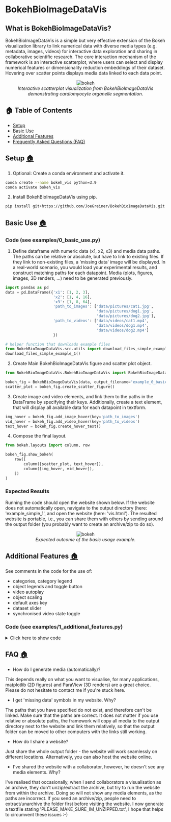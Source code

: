 # BokehBioImageDataVis

## What is BokehBioImageDataVis?
BokehBioImageDataVis is a simple but very effective extension of the Bokeh visualization library to link numerical data with diverse media types (e.g. metadata, images, videos) for interactive data exploration and sharing in collaborative scientific research. The core interaction mechanism of the framework is an interactive scatterplot, where users can select and display numerical features or dimensionality reduction embeddings of their dataset. Hovering over scatter points displays media data linked to each data point.

<p align="center">
  <img src="https://github.com/JoeGreiner/BokehBioImageDataVis/assets/24453528/57d99753-c8d7-4ce4-bd87-c4ddcb01ceb3" alt="bokeh">
  <br>
  <em>Interactive scatterplot visualization from BokehBioImageDataVis demonstrating cardiomyocyte organelle segmentation.</em>
</p>

## 🏠 Table of Contents

* [Setup](#setup-)
* [Basic Use](#basic-use-)
* [Additional Features](#additional-features-)
* [Frequently Asked Questions (FAQ)](#faq-)

## Setup [🏠](#-table-of-contents)

1. Optional: Create a conda environment and activate it. 
```bash
conda create --name bokeh_vis python=3.9
conda activate bokeh_vis
```
2. Install BokehBioImageDataVis using pip.
```bash
pip install git+https://github.com/JoeGreiner/BokehBioImageDataVis.git
```

## Basic Use [🏠](#-table-of-contents)
### Code (see examples/0_basic_use.py)
1. Define dataframe with numeric data (x1, x2, x3) and media data paths. The paths can be relative or absolute, but have to link to existing files. If they link to non-existing files, a 'missing data' image will be displayed. In a real-world scenario, you would load your experimental results, and construct matching paths for each datapoint. Media (plots, figures, images, 3D renders, ...) need to be generated previously.
 
```python
import pandas as pd
data = pd.DataFrame({'x1': [1, 2, 3],
                     'x2': [1, 4, 16],
                     'x3': [1, 8, 64],
                     'path_to_images': ['data/pictures/cat1.jpg',
                                        'data/pictures/dog1.jpg',
                                        'data/pictures/dog2.jpg'],
                     'path_to_videos': ['data/videos/cat1.mp4',
                                        'data/videos/dog1.mp4',
                                        'data/videos/dog2.mp4']
                     })

# helper function that downloads example files
from BokehBioImageDataVis.src.utils import download_files_simple_example_1
download_files_simple_example_1()
```

2. Create Main BokehBioImageDataVis figure and scatter plot object.
```python
from BokehBioImageDataVis.BokehBioImageDataVis import BokehBioImageDataVis

bokeh_fig = BokehBioImageDataVis(data, output_filename='example_0_basic_use/vis.html')
scatter_plot = bokeh_fig.create_scatter_figure()
```

3. Create image and video elements, and link them to the paths in the DataFrame by specifying their keys. Additionally, create a text element, that will display all available data for each datapoint in textform.
```python
img_hover = bokeh_fig.add_image_hover(key='path_to_images')
vid_hover = bokeh_fig.add_video_hover(key='path_to_videos')
text_hover = bokeh_fig.create_hover_text()
```

4. Compose the final layout.
```python
from bokeh.layouts import column, row

bokeh_fig.show_bokeh(
    row([
        column([scatter_plot, text_hover]),
        column([img_hover, vid_hover]),
    ])
)
```
### Expected Results
Running the code should open the website shown below. If the website does not automatically open, navigate to the output directory (here: 'example_simple_1', and open the website (here: 'vis.html'). The resulted website is portable, i.e., you can share them with others by sending around the output folder (you probably want to create an archive/zip to do so).

<p align="center">
  <img src="https://github.com/JoeGreiner/BokehBioImageDataVis/assets/24453528/93612315-b19b-4ac2-b58c-74172231bc05" alt="bokeh">
  <br>
  <em>Expected outcome of the basic usage example.</em>
</p>

## Additional Features [🏠](#-table-of-contents)
See comments in the code for the use of: 
* categories, category legend
* object legends and toggle button
* video autoplay
* object scaling
* default axes key
* dataset slider
* synchronised video state toggle
### Code (see examples/1_additional_features.py)
<details>
  <summary>Click here to show code</summary>
  
  ```python
  import pandas as pd
  
  # Step 0
  # Define dataframe with numeric data (x1, x2, x3) and media data paths. The paths can be relative or absolute,
  # but have to link to existing files. If they link to non-existing files, a 'missing data' image will be displayed.
  # In a real-world scenario, you would load your experimental results, and construct matching paths for each
  # datapoint. Media (plots, figures, images, 3D renders, ...) need to be generated previously.
  data = pd.DataFrame({'x1': [1, 2, 3],
                       'x2': [1, 4, 16],
                       'x3': [1, 8, 64],
                       'animal': ['cat', 'dog', 'dog'], # new column for category key feature (see later)
                       'path_to_images': ['data/pictures/cat1.jpg',
                                          'data/pictures/dog1.jpg',
                                          'data/pictures/dog2.jpg'],
                       'path_to_videos': ['data/videos/cat1.mp4',
                                          'data/videos/dog1.mp4',
                                          'data/videos/dog2.mp4']
                       })
  
  # helper function that downloads example files
  from BokehBioImageDataVis.src.utils import download_files_simple_example_1
  
  download_files_simple_example_1()
  
  # Step 1
  # Create Main BokehBioImageDataVis figure and scatter plot object.
  from BokehBioImageDataVis.BokehBioImageDataVis import BokehBioImageDataVis
  
  # FEATURE: Category Key
  # add a category key to the BokehBioImageDataVis object, to color the scatter plot by the categories in the DataFrame
  # position of the legend can be set with the legend_position argument
  # FEATURE: Default Axis Keys
  # set default axis keys for the scatter plot, can be changed interactively
  bokeh_fig = BokehBioImageDataVis(data, output_filename='example_1_additional_features/vis.html', category_key='animal',
                                   legend_position='top_left', x_axis_key='x3', y_axis_key='x2')
  scatter_plot = bokeh_fig.create_scatter_figure()
  
  # Step 2
  # Create image and video elements, and link them to the paths in the DataFrame by specifying their keys.
  # Additionally, create a text element, that will display all available data for each datapoint in textform.
  
  # FEATURE: Scaling
  # add width and height to scale the images and videos by providing hover with width and height arguments
  # FEATURE: Titles
  # add titles to the images and videos
  # FEATURE: Legend Text
  # add legend text to the images and videos, can be formatted with html tags, needs legend_button to be added to the plot
  # see later in the code
  
  obj_width = 550
  obj_height = 400
  img_hover = bokeh_fig.add_image_hover(key='path_to_images',
                                        width=obj_width, height=obj_height,
                                        title='animal picture',
                                        legend_text='<span style="color:red">animal picture</span>'
                                                    'Cats \n <i>Dogs</i> \n and so on!')
  
  # FEATURE: Video Autoplay
  # control if videos should automatically start playing
  vid_hover = bokeh_fig.add_video_hover(key='path_to_videos',
                                        width=obj_width, height=obj_height,
                                        title='animal video', autoplay=True,
                                        legend_text='<span style="color:green">animal video</span>'
                                                    'Cats \n <i>Dogs</i> \n and so on!')
  
  legend_str_dup = '<p>A <span style="text-decoration: underline; color:cyan">video</span> of a cute animal.</p>'
  
  duplicate_vid_hover = bokeh_fig.add_video_hover(key='path_to_videos',
                                                  width=obj_width, height=obj_height,
                                                  title='animal video', autoplay=True,
                                                  legend_text=legend_str_dup)
  
  # FEATURE: ignore_keys
  # ignore keys in the text_hover, can be a list of keys -- you may want to not show auxiliary data in the text_hover
  text_hover = bokeh_fig.create_hover_text(ignore_keys=['color_mapping', 'x2'])
  
  # FEATURE: Slider
  # add a slider to the plot, when clicked on, can be controlled with arrow keys to quickly navigate through the data
  id_slider = bokeh_fig.add_slider()
  
  # FEATURE: Legend Button
  # Show or hide the legend, legends have to be defined in the image and video hovers
  legend_button = bokeh_fig.add_legend()  # has to be called after adding all other image and video elements!
  
  # FEATURE: Video Toggle Button
  # Toggle the video playback on and off for all videos shown simultaneously
  video_toggle_button = bokeh_fig.add_toggle_video_button()
  
  # Step 3
  # Compose the layout
  from bokeh.layouts import column, row
  
  bokeh_fig.show_bokeh(
      row([
          column([row([legend_button, video_toggle_button]), id_slider, scatter_plot, text_hover]),
          column([img_hover, vid_hover]),
          duplicate_vid_hover
      ])
  )
  ```
</details>

## FAQ [🏠](#-table-of-contents)

* How do I generate media (automatically)?

This depends really on what you want to visualise, for many applications, matplotlib (2D figures) and ParaView (3D renders) are a great choice. Please do not hesitate to contact me if you're stuck here.

* I get 'missing data' symbols in my website. Why?

The paths that you have specified do not exist, and therefore can't be linked. Make sure that the paths are correct. It does not matter if you use relative or absolute paths, the framework will copy all media to the output directory next to the website and link them relatively, so that the output folder can be moved to other computers with the links still working.

* How do I share a website?

Just share the whole output folder - the website will work seamlessly on different locations. Alternatively, you can also host the website online.

* I've shared the website with a collaborator, however, he doesn't see any media elements. Why?

I've realised that occasionally, when I send collaborators a visualisation as an archive, they don't unzip/extract the archive, but try to run the website from within the archive. Doing so will not show any media elements, as the paths are incorrect. If you send an archive/zip, people need to extract/unarchive the folder first before visiting the website. I now generate a textfile stating 'PLEASE_MAKE_SURE_IM_UNZIPPED.txt', I hope that helps to circumvent these issues :-)

